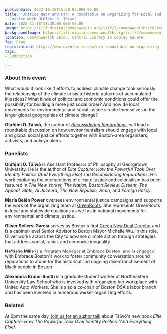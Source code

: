 ```yaml
---
publishDate: 2022-10-16T15:30:00.000-05:00
title: 'Justice Near and Far: A Roundtable on Organizing for Local and Global Climate
  Justice with Olúfẹ́mi O. Táíwò'
date: 2022-11-16T15:30:00.000-05:00
image: https://iiif.digitalcommonwealth.org/iiif/2/commonwealth:cj82kt616/255,355,10397,5134/,1200/0/default.jpg
backgroundImage: https://iiif.digitalcommonwealth.org/iiif/2/commonwealth:cj82kt616/255,355,10397,5134/,1200/0/default.jpg
location: Commonwealth Salon, Central Library in Copley Square
fee: Free
registration: https://www.eventbrite.com/e/a-roundtable-on-organizing-for-local-and-global-climate-justice-tickets-463615515487
tags:
- Exhibition

---
```

### About this event

What would it look like if efforts to address climate change took seriously the relationship of the climate crisis to historic patterns of accumulated injustices? What kinds of political and economic conditions could offer the possibility for building a more just social order? And how do local movements for environmental and social justice situate themselves in the larger global geographies of climate change?

**Olúfẹ́mi O. Táíwò**, the author of [_Reconsidering Reparations_](https://global.oup.com/academic/product/reconsidering-reparations-9780197508893?cc=us&lang=en&#), will lead a roundtable discussion on how environmentalism should engage with local and global social justice efforts together with Boston-area organizers, activists, and policymakers.


### Panelists

**Olúfẹ́mi O. Táíwò** is Assistant Professor of Philosophy at Georgetown University. He is the author of _Elite Capture: How the Powerful Took Over Identity Politics (And Everything Else)_ and _Reconsidering Reparations_. His work exploring the intersections of climate justice and colonialism has been featured in _The New Yorker, The Nation, Boston Review, Dissent, The Appeal, Slate, Al Jazeera, The New Republic, Aeon_, and _Foreign Policy_.

**María Belén Power** oversees environmental justice campaigns and supports the work of the organizing team at [GreenRoots](http://www.greenrootschelsea.org/team).  She represents GreenRoots in local and statewide coalitions as well as in national movements for environmental and climate justice.

**Oliver Sellers-Garcia** serves as Boston's first [Green New Deal Director](https://www.boston.gov/departments/mayors-office/oliver-sellers-garcia) and is a cabinet-level Senior Advisor to Boston Mayor Michelle Wu. In this role, Oliver works across the City to advance climate action through strategies that address social, racial, and economic inequality.

**Na'tisha Mills** is a Program Manager at [Embrace Boston](https://www.embraceboston.org/), and is engaged with Embrace Boston's work to foster community conversation around reparations to atone for the historical and ongoing disenfranchisement of Black people in Boston.

**Alexandra Bruns-Smith** is a graduate student worker at Northeastern University Law School who is involved with organizing her workplace with United Auto Workers. She is also a co-chair of Boston DSA's labor branch and has been involved in numerous worker organizing efforts.

### Related

At 6pm the same day, [join us for an author talk](https://www.leventhalmap.org/event/taiwo-elite-capture/) about Táíwò's new book _Elite Capture: How The Powerful Took Over Identity Politics (And Everything Else)_.